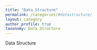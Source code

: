 ```yaml
---
title: "Data Structure"
permalink: /categories/#datastructure/
layout: category
author_profile: true
taxonomy: Data Structure
---
```


Data Structure